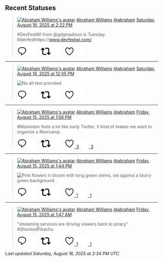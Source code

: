 ## Recent Statuses

> <a href="https://indieweb.social/@abraham"><img alt="Abraham Williams's avatar" src="https://cdn.masto.host/indiewebsocial/accounts/avatars/109/292/540/382/343/163/original/d00f2e03ce9c85b1.jpg" height="24" width="24" ></a> [Abraham Williams](https://indieweb.social/@abraham) [@abraham](https://indieweb.social/@abraham) [Saturday, August 16, 2025 at 2:22 PM](https://indieweb.social/@abraham/115038888745387827)
>
> #DevFestWI from @gdgmadison is Tuesday. #devfesthttps://www.devfestwi.com/
>
> [![Reply](./images/reply_light.svg#gh-light-mode-only "Reply")](https://indieweb.social/@abraham/115038888745387827#gh-light-mode-only)[![Reply](./images/reply.svg#gh-dark-mode-only "Reply")](https://indieweb.social/@abraham/115038888745387827#gh-dark-mode-only)&emsp;[![Boost](./images/retweet_light.svg#gh-light-mode-only "Boost")](https://indieweb.social/@abraham/115038888745387827#gh-light-mode-only)[![Boost](./images/retweet.svg#gh-dark-mode-only "Boost")](https://indieweb.social/@abraham/115038888745387827#gh-dark-mode-only)&emsp;[![Favorite](./images/like_light.svg#gh-light-mode-only "Favorite")](https://indieweb.social/@abraham/115038888745387827#gh-light-mode-only)[![Favorite](./images/like.svg#gh-dark-mode-only "Favorite")](https://indieweb.social/@abraham/115038888745387827#gh-dark-mode-only)


---

> <a href="https://indieweb.social/@abraham"><img alt="Abraham Williams's avatar" src="https://cdn.masto.host/indiewebsocial/accounts/avatars/109/292/540/382/343/163/original/d00f2e03ce9c85b1.jpg" height="24" width="24" ></a> [Abraham Williams](https://indieweb.social/@abraham) [@abraham](https://indieweb.social/@abraham) [Saturday, August 16, 2025 at 12:05 PM](https://indieweb.social/@abraham/115038351605600130)
>
> 
>
> ![No alt text provided](https://cdn.masto.host/indiewebsocial/media_attachments/files/115/038/351/530/526/500/original/2ed8b0a0042f9738.jpg)
>
> [![Reply](./images/reply_light.svg#gh-light-mode-only "Reply")](https://indieweb.social/@abraham/115038351605600130#gh-light-mode-only)[![Reply](./images/reply.svg#gh-dark-mode-only "Reply")](https://indieweb.social/@abraham/115038351605600130#gh-dark-mode-only)&emsp;[![Boost](./images/retweet_light.svg#gh-light-mode-only "Boost")](https://indieweb.social/@abraham/115038351605600130#gh-light-mode-only)[![Boost](./images/retweet.svg#gh-dark-mode-only "Boost")](https://indieweb.social/@abraham/115038351605600130#gh-dark-mode-only)&emsp;[![Favorite](./images/like_light.svg#gh-light-mode-only "Favorite")](https://indieweb.social/@abraham/115038351605600130#gh-light-mode-only)[![Favorite](./images/like.svg#gh-dark-mode-only "Favorite")](https://indieweb.social/@abraham/115038351605600130#gh-dark-mode-only)


---

> <a href="https://indieweb.social/@abraham"><img alt="Abraham Williams's avatar" src="https://cdn.masto.host/indiewebsocial/accounts/avatars/109/292/540/382/343/163/original/d00f2e03ce9c85b1.jpg" height="24" width="24" ></a> [Abraham Williams](https://indieweb.social/@abraham) [@abraham](https://indieweb.social/@abraham) [Friday, August 15, 2025 at 1:58 PM](https://indieweb.social/@abraham/115033133243282542)
>
> #Mastodon feels a lot like early Twitter. It kind of makes me want to organize a #barcamp.
>
> [![Reply](./images/reply_light.svg#gh-light-mode-only "Reply")](https://indieweb.social/@abraham/115033133243282542#gh-light-mode-only)[![Reply](./images/reply.svg#gh-dark-mode-only "Reply")](https://indieweb.social/@abraham/115033133243282542#gh-dark-mode-only)&emsp;[![Boost](./images/retweet_light.svg#gh-light-mode-only "Boost")](https://indieweb.social/@abraham/115033133243282542#gh-light-mode-only)[![Boost](./images/retweet.svg#gh-dark-mode-only "Boost")](https://indieweb.social/@abraham/115033133243282542#gh-dark-mode-only)&emsp;[![Favorite](./images/like_light.svg#gh-light-mode-only "Favorite")&ensp;3](https://indieweb.social/@abraham/115033133243282542#gh-light-mode-only)[![Favorite](./images/like.svg#gh-dark-mode-only "Favorite")&ensp;3](https://indieweb.social/@abraham/115033133243282542#gh-dark-mode-only)


---

> <a href="https://indieweb.social/@abraham"><img alt="Abraham Williams's avatar" src="https://cdn.masto.host/indiewebsocial/accounts/avatars/109/292/540/382/343/163/original/d00f2e03ce9c85b1.jpg" height="24" width="24" ></a> [Abraham Williams](https://indieweb.social/@abraham) [@abraham](https://indieweb.social/@abraham) [Friday, August 15, 2025 at 1:44 PM](https://indieweb.social/@abraham/115033079382063299)
>
> 
>
> ![Pink flowers in bloom with long green stems, set against a blurry green background.](https://cdn.masto.host/indiewebsocial/media_attachments/files/115/033/078/796/160/236/original/372709288974191a.jpg)
>
> [![Reply](./images/reply_light.svg#gh-light-mode-only "Reply")](https://indieweb.social/@abraham/115033079382063299#gh-light-mode-only)[![Reply](./images/reply.svg#gh-dark-mode-only "Reply")](https://indieweb.social/@abraham/115033079382063299#gh-dark-mode-only)&emsp;[![Boost](./images/retweet_light.svg#gh-light-mode-only "Boost")](https://indieweb.social/@abraham/115033079382063299#gh-light-mode-only)[![Boost](./images/retweet.svg#gh-dark-mode-only "Boost")](https://indieweb.social/@abraham/115033079382063299#gh-dark-mode-only)&emsp;[![Favorite](./images/like_light.svg#gh-light-mode-only "Favorite")&ensp;1](https://indieweb.social/@abraham/115033079382063299#gh-light-mode-only)[![Favorite](./images/like.svg#gh-dark-mode-only "Favorite")&ensp;1](https://indieweb.social/@abraham/115033079382063299#gh-dark-mode-only)


---

> <a href="https://indieweb.social/@abraham"><img alt="Abraham Williams's avatar" src="https://cdn.masto.host/indiewebsocial/accounts/avatars/109/292/540/382/343/163/original/d00f2e03ce9c85b1.jpg" height="24" width="24" ></a> [Abraham Williams](https://indieweb.social/@abraham) [@abraham](https://indieweb.social/@abraham) [Friday, August 15, 2025 at 1:47 AM](https://indieweb.social/@abraham/115030257839386920)
>
> &quot;streaming services are driving viewers back to piracy&quot; #ShockedPikachu
>
> [![Reply](./images/reply_light.svg#gh-light-mode-only "Reply")](https://indieweb.social/@abraham/115030257839386920#gh-light-mode-only)[![Reply](./images/reply.svg#gh-dark-mode-only "Reply")](https://indieweb.social/@abraham/115030257839386920#gh-dark-mode-only)&emsp;[![Boost](./images/retweet_light.svg#gh-light-mode-only "Boost")](https://indieweb.social/@abraham/115030257839386920#gh-light-mode-only)[![Boost](./images/retweet.svg#gh-dark-mode-only "Boost")](https://indieweb.social/@abraham/115030257839386920#gh-dark-mode-only)&emsp;[![Favorite](./images/like_light.svg#gh-light-mode-only "Favorite")&ensp;1](https://indieweb.social/@abraham/115030257839386920#gh-light-mode-only)[![Favorite](./images/like.svg#gh-dark-mode-only "Favorite")&ensp;1](https://indieweb.social/@abraham/115030257839386920#gh-dark-mode-only)


_Last updated Saturday, August 16, 2025 at 2:34 PM UTC._
